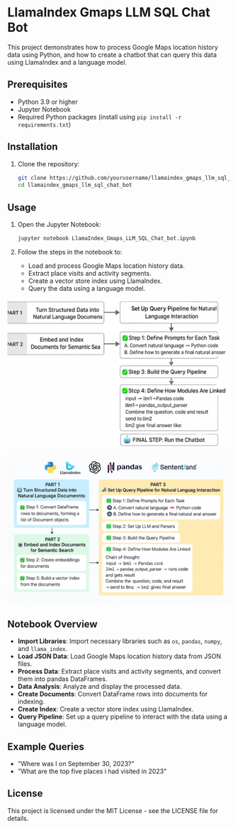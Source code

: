 # LlamaIndex Gmaps LLM SQL Chat Bot

This project demonstrates how to process Google Maps location history data using Python, and how to create a chatbot that can query this data using LlamaIndex and a language model.

## Prerequisites

- Python 3.9 or higher
- Jupyter Notebook
- Required Python packages (install using `pip install -r requirements.txt`)

## Installation

1. Clone the repository:
    ```sh
    git clone https://github.com/yourusername/llamaindex_gmaps_llm_sql_chat_bot.git
    cd llamaindex_gmaps_llm_sql_chat_bot
    ```

## Usage

1. Open the Jupyter Notebook:
    ```sh
    jupyter notebook LlamaIndex_Gmaps_LLM_SQL_Chat_bot.ipynb
    ```

2. Follow the steps in the notebook to:
    - Load and process Google Maps location history data.
    - Extract place visits and activity segments.
    - Create a vector store index using LlamaIndex.
    - Query the data using a language model.

![Architecture](pic1.png)

![Architecture](pic2.png)

## Notebook Overview

- **Import Libraries**: Import necessary libraries such as `os`, `pandas`, `numpy`, and `llama_index`.
- **Load JSON Data**: Load Google Maps location history data from JSON files.
- **Process Data**: Extract place visits and activity segments, and convert them into pandas DataFrames.
- **Data Analysis**: Analyze and display the processed data.
- **Create Documents**: Convert DataFrame rows into documents for indexing.
- **Create Index**: Create a vector store index using LlamaIndex.
- **Query Pipeline**: Set up a query pipeline to interact with the data using a language model.

## Example Queries

- "Where was I on September 30, 2023?"
- "What are the top five places i had visited in 2023"

## License

This project is licensed under the MIT License - see the LICENSE file for details.
